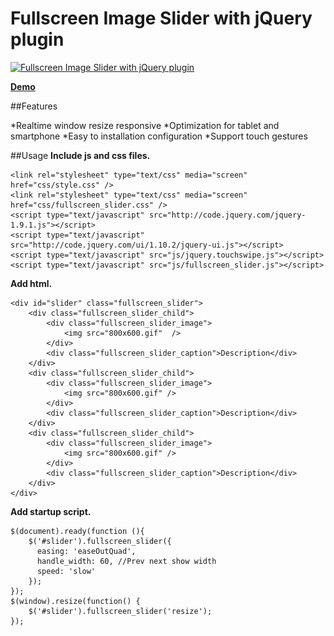 Fullscreen Image Slider with jQuery plugin
=======================


[![Fullscreen Image Slider with jQuery plugin](http://www.htmldrive.net/media/2013/4/14/1365927602.png "Fullscreen Image Slider with jQuery plugin")](http://www.htmldrive.net/items/show/1276/Fullscreen-Image-Slider-with-jQuery-plugin "Fullscreen Image Slider with jQuery plugin")

[**Demo**](http://www.htmldrive.net/items/show/1276/Fullscreen-Image-Slider-with-jQuery-plugin "Fullscreen Image Slider with jQuery plugin")

##Features

*Realtime window resize responsive
*Optimization for tablet and smartphone
*Easy to installation configuration
*Support touch gestures

##Usage
**Include js and css files.**

    <link rel="stylesheet" type="text/css" media="screen" href="css/style.css" />
    <link rel="stylesheet" type="text/css" media="screen" href="css/fullscreen_slider.css" />
    <script type="text/javascript" src="http://code.jquery.com/jquery-1.9.1.js"></script>
    <script type="text/javascript" src="http://code.jquery.com/ui/1.10.2/jquery-ui.js"></script>
    <script type="text/javascript" src="js/jquery.touchswipe.js"></script>
    <script type="text/javascript" src="js/fullscreen_slider.js"></script>

  
**Add html.**

    <div id="slider" class="fullscreen_slider">
        <div class="fullscreen_slider_child">
            <div class="fullscreen_slider_image">
                <img src="800x600.gif"  />
            </div>
            <div class="fullscreen_slider_caption">Description</div>
        </div>
        <div class="fullscreen_slider_child">
            <div class="fullscreen_slider_image">
                <img src="800x600.gif" />
            </div>
            <div class="fullscreen_slider_caption">Description</div>
        </div>
        <div class="fullscreen_slider_child">
            <div class="fullscreen_slider_image">
                <img src="800x600.gif" />
            </div>
            <div class="fullscreen_slider_caption">Description</div>
        </div>
    </div>

        
**Add startup script.**

    $(document).ready(function (){
        $('#slider').fullscreen_slider({
          easing: 'easeOutQuad',
          handle_width: 60, //Prev next show width
          speed: 'slow'
        });
    });
    $(window).resize(function() {
        $('#slider').fullscreen_slider('resize');
    });
